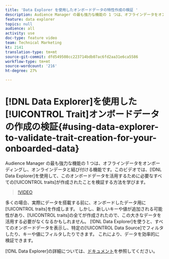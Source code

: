 ```yaml
---
title: 'Data Explorer を使用したオンボードデータの特性作成の検証 '
description: Audience Manager の最も強力な機能の 1 つは、オフラインデータをオンボーディングし、オンラインデータと結び付ける機能です。このビデオでは、Data Explorerを使用して、このオンボードデータを活用するために必要な特性をすべて作成したことを検証する方法を説明します。
feature: data explorer
topics: null
audience: all
activity: use
doc-type: feature video
team: Technical Marketing
kt: 2141
translation-type: tm+mt
source-git-commit: dfd549508cc223714bdb07ac6fd2aa31e6ca5586
workflow-type: tm+mt
source-wordcount: '216'
ht-degree: 27%

---
```



# [!DNL Data Explorer]を使用した[!UICONTROL Trait]オンボードデータの作成の検証{#using-data-explorer-to-validate-trait-creation-for-your-onboarded-data}

Audience Manager の最も強力な機能の 1 つは、オフラインデータをオンボーディングし、オンラインデータと結び付ける機能です。このビデオでは、[!DNL Data Explorer]を使用して、このオンボードデータを活用するために必要なすべての[!UICONTROL traits]が作成されたことを検証する方法を学びます。

>[!VIDEO](https://video.tv.adobe.com/v/25149/?quality=12)

多くの場合、実際にデータを搭載する前に、オンボードしたデータ用に[!UICONTROL traits]を作成します。 しかし、新しいキーや値が追加される可能性があり、[!UICONTROL traits]の全てが作成されたので、この大きなデータを活用する必要がなくなるかもしれません。 [!DNL Data Explorer]を使うと、すべてのオンボードデータを表示し、特定の[!UICONTROL Data Source]でフィルタしたり、キーや値にフィルタしたりできます。 これにより、データを効率的に検証できます。

[!DNL Data Explorer]の詳細については、[ドキュメント](https://experiencecloud.adobe.com/resources/help/en_US/aam/data-explorer.html)を参照してください。